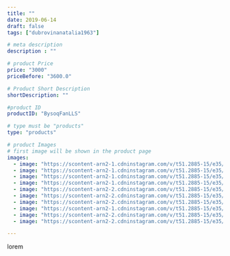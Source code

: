 ```yaml
---
title: ""
date: 2019-06-14
draft: false
tags: ["dubrovinanatalia1963"]

# meta description
description : ""

# product Price
price: "3000"
priceBefore: "3600.0"

# Product Short Description
shortDescription: ""

#product ID
productID: "BysoqFanLLS"

# type must be "products"
type: "products"

# product Images
# first image will be shown in the product page
images:
  - image: "https://scontent-arn2-1.cdninstagram.com/v/t51.2885-15/e35/62383099_443630082888163_8347348147704918929_n.jpg?se=7&tp=1&_nc_ht=scontent-arn2-1.cdninstagram.com&_nc_cat=107&_nc_ohc=m8PQ04O9kBUAX_fuae_&ccb=7-4&oh=f5dc0fdf6d28cd7a1060e06555a3b3c5&oe=60820AAF&ig_cache_key=MjA2NjIwNTE0MDA4OTM5MjYxOQ%3D%3D.2-ccb7-4"
  - image: "https://scontent-arn2-1.cdninstagram.com/v/t51.2885-15/e35/61989431_143743696686899_5281020226268494622_n.jpg?se=7&tp=1&_nc_ht=scontent-arn2-1.cdninstagram.com&_nc_cat=111&_nc_ohc=dY3fSRuycwEAX-1QAHw&ccb=7-4&oh=b9e961e5a057bfb9a062b5cb21405c5f&oe=6084AD51&ig_cache_key=MjA2NjIwNTE0MDA5Nzc2MDYzMw%3D%3D.2-ccb7-4"
  - image: "https://scontent-arn2-1.cdninstagram.com/v/t51.2885-15/e35/62475185_2303664426558961_9045449375285910511_n.jpg?se=7&tp=1&_nc_ht=scontent-arn2-1.cdninstagram.com&_nc_cat=101&_nc_ohc=uQ-PC9NcDa0AX9eHeB2&ccb=7-4&oh=448452382f4c4924856a950f6086eaf7&oe=60839BFE&ig_cache_key=MjA2NjIwNTE0MDEzMTM3MDY1MQ%3D%3D.2-ccb7-4"
  - image: "https://scontent-arn2-1.cdninstagram.com/v/t51.2885-15/e35/61551046_171609387199591_2520077572693254605_n.jpg?tp=1&_nc_ht=scontent-arn2-1.cdninstagram.com&_nc_cat=107&_nc_ohc=k1aA7RlI2loAX9jkEhi&ccb=7-4&oh=15723b61174429bc0b0b07d5d21ca5cc&oe=60850FB9&ig_cache_key=MjA2NjIwNTE0MDEwNjE0MzMxOQ%3D%3D.2-ccb7-4"
  - image: "https://scontent-arn2-2.cdninstagram.com/v/t51.2885-15/e35/61770365_1972669809503537_8113184849316246314_n.jpg?tp=1&_nc_ht=scontent-arn2-2.cdninstagram.com&_nc_cat=105&_nc_ohc=_sCA1JO_25IAX_kbwNK&ccb=7-4&oh=4820b0f2d12b2bef14c6d504abe20c34&oe=6082860A&ig_cache_key=MjA2NjIwNTE0MDA0NzQ3NzMyMA%3D%3D.2-ccb7-4"
  - image: "https://scontent-arn2-2.cdninstagram.com/v/t51.2885-15/e35/61952801_850757301958760_108630906996049282_n.jpg?tp=1&_nc_ht=scontent-arn2-2.cdninstagram.com&_nc_cat=108&_nc_ohc=atO1hA2TtfEAX_CvgMy&ccb=7-4&oh=80f96b38ee7b1504d8680c81251c8900&oe=6082B0C5&ig_cache_key=MjA2NjIwNTE0MDEwNjM0NjI4MQ%3D%3D.2-ccb7-4"
  - image: "https://scontent-arn2-2.cdninstagram.com/v/t51.2885-15/e35/64394711_207002910278720_1167841299960743537_n.jpg?tp=1&_nc_ht=scontent-arn2-2.cdninstagram.com&_nc_cat=108&_nc_ohc=uUIFJX7QwS8AX9N-E9X&ccb=7-4&oh=47d9886a2c6529727d3145eb2b42dcba&oe=60831F95&ig_cache_key=MjA2NjIwNTE0MDEzOTY5MDM5Mg%3D%3D.2-ccb7-4"
  - image: "https://scontent-arn2-1.cdninstagram.com/v/t51.2885-15/e35/61902184_373886543266443_5426646013917854735_n.jpg?tp=1&_nc_ht=scontent-arn2-1.cdninstagram.com&_nc_cat=103&_nc_ohc=eCSF9D48eCIAX8ln-zI&ccb=7-4&oh=3521321143a893a2ac492322b6b1cbfe&oe=608386EF&ig_cache_key=MjA2NjIwNTE0MDA4OTU0MjAzMQ%3D%3D.2-ccb7-4"
  - image: "https://scontent-arn2-2.cdninstagram.com/v/t51.2885-15/e35/64819807_141101523623892_8493064120369053205_n.jpg?tp=1&_nc_ht=scontent-arn2-2.cdninstagram.com&_nc_cat=100&_nc_ohc=-vo3J5Ly6IAAX8qm9aX&ccb=7-4&oh=fb2f449965498eb37e14213e3826ad76&oe=60815F51&ig_cache_key=MjA2NjIwNTE0MDExNDY3ODI4NQ%3D%3D.2-ccb7-4"
  - image: "https://scontent-arn2-2.cdninstagram.com/v/t51.2885-15/e35/62386795_142230633622697_2785421794124663782_n.jpg?tp=1&_nc_ht=scontent-arn2-2.cdninstagram.com&_nc_cat=105&_nc_ohc=LJ4c8BDwkjUAX8uWN5f&ccb=7-4&oh=5557a494fe52db4a351bf06dd2951ea8&oe=608297D3&ig_cache_key=MjA2NjIwNTE0MDEzMTM5NDI0MQ%3D%3D.2-ccb7-4"

---
```

lorem
